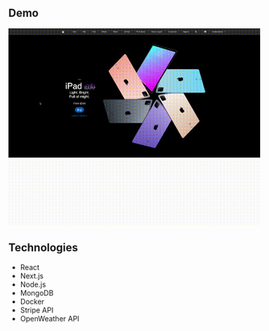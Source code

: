 ## Demo
<img src="public/images/ipad_recording.gif" width="500">

## Technologies
* React
* Next.js
* Node.js
* MongoDB
* Docker
* Stripe API
* OpenWeather API
